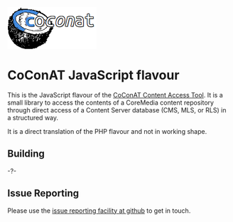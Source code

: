 ![CoConAT](https://raw.githubusercontent.com/mgoellnitz/coconat/master/coconat-small.png)

# CoConAT JavaScript flavour

This is the JavaScript flavour of the [CoConAT Content Access Tool](http://mgoellnitz.github.io/coconat/).
It is a small library to access the contents of a CoreMedia content repository 
through direct access of a Content Server database (CMS, MLS, or RLS) in a 
structured way.

It is a direct translation of the PHP flavour and not in working shape.


## Building

-?-

## Issue Reporting

Please use the [issue reporting facility at github](https://github.com/mgoellnitz/coconat.script/issues) 
to get in touch.
